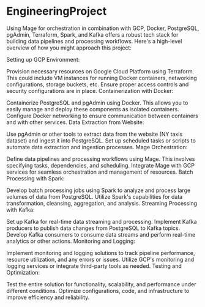 # EngineeringProject

Using Mage for orchestration in combination with GCP, Docker, PostgreSQL, pgAdmin, Terraform, Spark, and Kafka offers a robust tech stack for building data pipelines and processing workflows. Here's a high-level overview of how you might approach this project:

Setting up GCP Environment:

Provision necessary resources on Google Cloud Platform using Terraform. This could include VM instances for running Docker containers, networking configurations, storage buckets, etc.
Ensure proper access controls and security configurations are in place.
Containerization with Docker:

Containerize PostgreSQL and pgAdmin using Docker. This allows you to easily manage and deploy these components as isolated containers.
Configure Docker networking to ensure communication between containers and with other services.
Data Extraction from Website:

Use pgAdmin or other tools to extract data from the website (NY taxis dataset) and ingest it into PostgreSQL.
Set up scheduled tasks or scripts to automate data extraction and ingestion processes.
Mage Orchestration:

Define data pipelines and processing workflows using Mage. This involves specifying tasks, dependencies, and scheduling.
Integrate Mage with GCP services for seamless orchestration and management of resources.
Batch Processing with Spark:

Develop batch processing jobs using Spark to analyze and process large volumes of data from PostgreSQL.
Utilize Spark's capabilities for data transformation, cleansing, aggregation, and analysis.
Streaming Processing with Kafka:

Set up Kafka for real-time data streaming and processing.
Implement Kafka producers to publish data changes from PostgreSQL to Kafka topics.
Develop Kafka consumers to consume data streams and perform real-time analytics or other actions.
Monitoring and Logging:

Implement monitoring and logging solutions to track pipeline performance, resource utilization, and any errors or issues.
Utilize GCP's monitoring and logging services or integrate third-party tools as needed.
Testing and Optimization:

Test the entire solution for functionality, scalability, and performance under different conditions.
Optimize configurations, code, and infrastructure to improve efficiency and reliability.
